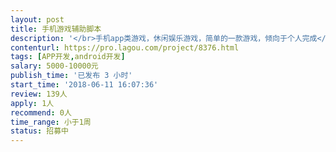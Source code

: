 ```yaml
---                
layout: post       
title: 手机游戏辅助脚本           
description: '</br>手机app类游戏，休闲娱乐游戏，简单的一款游戏，倾向于个人完成</br>'     
contenturl: https://pro.lagou.com/project/8376.html      
tags: [APP开发,android开发]            
salary: 5000-10000元          
publish_time: '已发布 3 小时'         
start_time: '2018-06-11 16:07:36'           
review: 139人                   
apply: 1人                   
recommend: 0人                   
time_range: 小于1周              
status: 招募中                  
---                 
```

